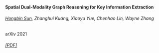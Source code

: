 #### Spatial Dual-Modality Graph Reasoning for Key Information Extraction
###### <u>Hongbin Sun</u>, Zhanghui Kuang, Xiaoyu Yue, Chenhao Lin, Wayne Zhang
arXiv 2021
###### [[PDF]](https://arxiv.org/abs/2103.14470)
